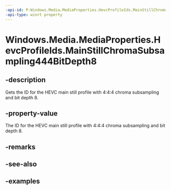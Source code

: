```yaml
---
-api-id: P:Windows.Media.MediaProperties.HevcProfileIds.MainStillChromaSubsampling444BitDepth8
-api-type: winrt property
---
```


# Windows.Media.MediaProperties.HevcProfileIds.MainStillChromaSubsampling444BitDepth8

<!--
public static int MainStillChromaSubsampling444BitDepth8 { get; }
-->


## -description

Gets the ID for the HEVC main still profile with 4:4:4 chroma subsampling and bit depth 8.

## -property-value

The ID for the HEVC main still profile with 4:4:4 chroma subsampling and bit depth 8.

## -remarks

## -see-also

## -examples


